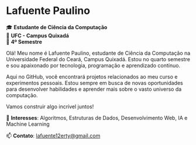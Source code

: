 # Lafuente Paulino

🎓 **Estudante de Ciência da Computação**  
📍 **UFC - Campus Quixadá**  
📅 **4º Semestre**

Olá! Meu nome é Lafuente Paulino, estudante de Ciência da Computação na Universidade Federal do Ceará, Campus Quixadá. Estou no quarto semestre e sou apaixonado por tecnologia, programação e aprendizado contínuo. 

Aqui no GitHub, você encontrará projetos relacionados ao meu curso e experimentos pessoais. Estou sempre em busca de novas oportunidades para desenvolver habilidades e aprender mais sobre o vasto universo da computação.

Vamos construir algo incrível juntos!

🚀 **Interesses**: Algoritmos, Estruturas de Dados, Desenvolvimento Web, IA e Machine Learning

📫 **Contato**: [lafuente12erty@gmail.com](mailto:lafuente12erty@gmail.com)
